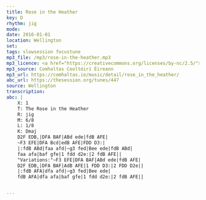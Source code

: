 ```yaml
---
title: Rose in the Heather
key: D
rhythm: jig
mode:
date: 2016-01-01
location: Wellington
set:
tags: slowsession focustune
mp3_file: /mp3/rose-in-the-heather.mp3
mp3_licence: <a href="https://creativecommons.org/licenses/by-nc/2.5/">CC-BY-NC-2.5</a>
mp3_source: Comhaltas Ceoltóirí Éireann
mp3_url: https://comhaltas.ie/music/detail/rose_in_the_heather/
abc_url: https://thesession.org/tunes/447
source: Wellington
transcription:
abc: |
    X: 1
    T: The Rose in the Heather
    R: jig
    M: 6/8
    L: 1/8
    K: Dmaj
    D2F EDB,|DFA BAF|ABd ede|fdB AFE|
    ~F3 EFE|DFA Bcd|edB AFE|FDD D3:|
    |:fdB ABd|faa afd|~g3 fed|Bee ede|fdB ABd|
    faa afa|baf gfe|1 fdd d2e:|2 fdB AFE||
    "Variations:"~F3 EFE|DFA BAF|ABd ede|fdB AFE|
    D2F EDB,|DFA BAF|AdB AFE|1 FDD D3:|2 FDD D2e||
    |:fdB AFA|dfa afd|~g3 fed|Bee ede|
    fdB AFA|dfa afa|baf gfe|1 fdd d2e:|2 fdB AFE||


---
```

